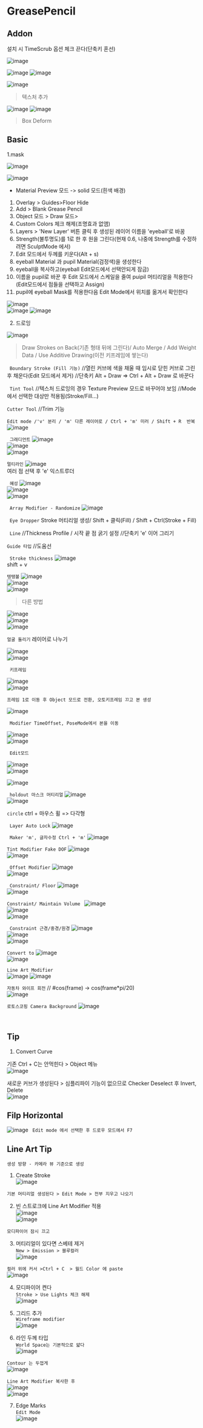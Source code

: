 GreasePencil
==============

Addon
---------
설치 시 TimeScrub 옵션 체크 끈다(단축키 혼선)

![image](https://user-images.githubusercontent.com/30430227/128438995-0aba4100-e048-46a2-bcb2-6d5538b24348.png)

![image](https://user-images.githubusercontent.com/30430227/128439042-0d05f240-8e8f-47f6-b9ad-32ac11863f3b.png)
![image](https://user-images.githubusercontent.com/30430227/128439085-2c7f4e2a-69b5-403a-a22a-dd15307b8a16.png)

![image](https://user-images.githubusercontent.com/30430227/128439128-fb200d56-8c08-4f33-a6cf-cb74233bf55a.png)

> 텍스처 추가

![image](https://user-images.githubusercontent.com/30430227/128440446-b1a2b140-ef9f-419d-890b-f63faffafc9c.png)
![image](https://user-images.githubusercontent.com/30430227/128440669-6a914d2f-f53f-47be-9986-5f29b6fd8bf8.png)

>Box Deform
>


Basic
---------
1.mask

![image](https://user-images.githubusercontent.com/30430227/125914029-d139b2b2-b98a-4c4b-891c-2dd90f1a22f7.png)

![image](https://user-images.githubusercontent.com/30430227/125914155-9c388baf-e7ab-4019-a17d-cbe39ace3b78.png)

* Material Preview 모드 -> solid 모드(흰색 배경)
1. Overlay > Guides>Floor Hide
2. Add > Blank Grease Pencil
3. Object 모드 > Draw 모드>
4. Custom Colors 체크 해제(조명효과 없앰)
5. Layers > 'New Layer' 버튼 클릭 후 생성된 레이어 이름을 'eyeball'로 바꿈
6. Strength(불투명도)를 1로 한 후 원을 그린다(현재 0.6, 나중에 Strength를 수정하려면 SculptMode 에서)
7. Edit 모드에서 두께를 키운다(Alt + s)
8. eyeball Material 과 pupil Material(검정색)을 생성한다
9. eyeball을 복사하고(eyeball Edit모드에서 선택안되게 잠금)
10. 이름을 pupil로 바꾼 후 Edit 모드에서 스케일을 줄여 puipil 머티리얼을 적용한다(Edit모드에서 점들을 선택하고 Assign)
11. pupil에 eyeball Mask를 적용한다음 Edit Mode에서 위치를 옮겨서 확인한다

![image](https://user-images.githubusercontent.com/30430227/130421431-d41cb8e3-1630-49ea-90ca-116ce4645e1c.png)  
![image](https://user-images.githubusercontent.com/30430227/130421363-b4881656-509a-4f42-873c-42dc0e0b4a0e.png)
![image](https://user-images.githubusercontent.com/30430227/130421516-01677614-22ba-44c5-8126-0cdf6ec44ebf.png)

2. 드로잉

![image](https://user-images.githubusercontent.com/30430227/127612134-5d9e5ae5-ceb2-4a8d-bc10-b4c2a0173505.png)

> Draw Strokes on Back(기존 형태 뒤에 그린다)/ Auto Merge / Add Weight Data / Use Additive Drawing(이전 키프레임에 쌓는다)

` Boundary Stroke (Fill 기능)`
//열린 커브에 색을 채울 때 임시로 닫힌 커브로 그린 후 채운다(Edit 모드에서 제거)
//단축키 Alt + Draw => Ctrl + Alt + Draw 로 바꾼다

` Tint Tool`
//텍스처 드로잉의 경우 Texture Preview 모드로 바꾸어야 보임
//Mode에서 선택한 대상만 적용됨(Stroke/Fill...)

`Cutter Tool`
//Trim 기능

`Edit mode /'v' 분리 / 'm' 다른 레이어로 / Ctrl + 'm' 미러 / Shift + R  반복`
![image](https://user-images.githubusercontent.com/30430227/127853367-204caaa1-db74-4402-aab0-0155b9727538.png)

` 그래디언트`
![image](https://user-images.githubusercontent.com/30430227/127854060-fcc1546e-11b8-400b-9982-99b2cb5a2db7.png)  
![image](https://user-images.githubusercontent.com/30430227/127854407-3b6ed166-db61-463e-92bf-6c907d70ee04.png)  
![image](https://user-images.githubusercontent.com/30430227/127854016-c080d82f-82b3-4b2e-8deb-41c033ba337d.png)

`멀티라인`
![image](https://user-images.githubusercontent.com/30430227/127855234-b28945bb-fd59-4554-bd6c-6b3ddf347e34.png)  
 여러 점 선택 후 'e' 익스트루더

` 혜성`
![image](https://user-images.githubusercontent.com/30430227/127855867-e85db7fd-234e-46dd-9179-1108f7505f43.png)  
![image](https://user-images.githubusercontent.com/30430227/127855836-9fd2a449-b015-426c-93d9-46f89971987e.png)  
![image](https://user-images.githubusercontent.com/30430227/127855965-d87e7373-e81f-45b0-ae58-3662f7c14774.png)

` Array Modifier - Randomize`
![image](https://user-images.githubusercontent.com/30430227/127859264-99cfb70d-6b88-493d-abdf-1acd4f2d7bc6.png)

` Eye Dropper`
 Stroke 머티리얼 생성/ Shift + 클릭(Fill) / Shift + Ctrl(Stroke + Fill)

` Line`
//Thickness Profile / 시작 끝 점 굵기 설정
//단축키 'e' 이어 그리기

`Guide 타입`
//도움선

` Stroke thickness`
![image](https://user-images.githubusercontent.com/30430227/127641853-690963b6-70a2-4f9d-9c22-1bbf405ec0c2.png)  
 shift + v

`텡탱볼`
![image](https://user-images.githubusercontent.com/30430227/127644242-9e2f87dc-c0da-4edc-8b13-90faa600cf04.png)  
![image](https://user-images.githubusercontent.com/30430227/127643978-bdc518ea-eea6-4ffe-83b1-b1a9b617308c.png)  
![image](https://user-images.githubusercontent.com/30430227/127644049-27a7d98d-a9ea-469c-8681-6c56aac6a0fc.png)

> 다른 방법

![image](https://user-images.githubusercontent.com/30430227/127646421-d39f95e2-f5f0-461f-91e4-2cbcb3c8978c.png)  
![image](https://user-images.githubusercontent.com/30430227/127646734-e5e373e4-5728-4937-a127-431c81b9e0e7.png)  
![image](https://user-images.githubusercontent.com/30430227/127646535-fe6a4326-53b1-4932-af64-d01fd3a14b6f.png)

`얼굴 돌리기`
레이어로 나누기
 
![image](https://user-images.githubusercontent.com/30430227/127789476-8302c628-7dd7-4041-978c-6feee3fb17b9.png)  
![image](https://user-images.githubusercontent.com/30430227/127789483-a062a9ca-0be1-433a-b4a6-0ca815bc9824.png)

` 키프레임`

![image](https://user-images.githubusercontent.com/30430227/127789513-efd74afd-32da-4e58-94ad-93313ef4e946.png)  
![image](https://user-images.githubusercontent.com/30430227/127789520-7fc885ef-d278-47b5-b762-cc8db9db6c33.png)

`프레임 1로 이동 후 Object 모드로 전환, 오토키프레임 끄고 본 생성`

![image](https://user-images.githubusercontent.com/30430227/127789549-d598e8fc-87f6-4534-8956-4aecc980072e.png)  

` Modifier TimeOffset, PoseMode에서 본을 이동`

![image](https://user-images.githubusercontent.com/30430227/127789596-330892db-6f3e-4a65-9811-feb148f241bd.png)  
![image](https://user-images.githubusercontent.com/30430227/127789756-65dfd9ea-17c3-477f-9f3e-6f2d0e8fa39c.png)

` Edit모드`

![image](https://user-images.githubusercontent.com/30430227/127789823-ea280052-6fb1-4267-a84c-5c191fe203a1.png)  
![image](https://user-images.githubusercontent.com/30430227/127790014-d1ca94a0-51a6-4477-9412-c053650ad767.png)  

![image](https://user-images.githubusercontent.com/30430227/127790236-23715820-09d0-4a0b-824d-3ffba2614955.png)

` holdout 마스크 머티리얼`
![image](https://user-images.githubusercontent.com/30430227/127842987-9ed11e99-0fde-481c-88ea-01d9111db4c7.png)  
![image](https://user-images.githubusercontent.com/30430227/127843019-716da9fa-70f0-436e-80aa-323139651f90.png)

` circle `
ctrl + 마우스 휠 => 다각형

` Layer Auto Lock`
![image](https://user-images.githubusercontent.com/30430227/127851954-c7d58c33-3a58-4f02-8aa8-9fe7941a76a1.png)

` Maker 'm', 글자수정 Ctrl + 'm'`
![image](https://user-images.githubusercontent.com/30430227/127942083-8ba49424-4584-495c-a9e6-79f3db32ff58.png)


`Tint Modifier Fake DOF`
![image](https://user-images.githubusercontent.com/30430227/127942672-64c3c04a-afc4-424b-8faa-4a99a43d6b12.png)  
![image](https://user-images.githubusercontent.com/30430227/127942695-66607307-2f24-483a-8109-18771bc7ade3.png)

` Offset Modifier`
![image](https://user-images.githubusercontent.com/30430227/127942750-506a929c-29c0-4f83-ba51-ccf2fa5d30e0.png)  
![image](https://user-images.githubusercontent.com/30430227/127942735-184b3a48-6075-4bf3-b7da-da14c23489ca.png)


` Constraint/ Floor`
![image](https://user-images.githubusercontent.com/30430227/127953747-834a10d3-f583-4edb-a117-86fc3a3c8c22.png)  
![image](https://user-images.githubusercontent.com/30430227/127953766-e167454c-c877-49ae-9b4d-268be528d371.png)

`Constraint/ Maintain Volume `
![image](https://user-images.githubusercontent.com/30430227/127954124-bcd1f76d-54cd-4c7a-af59-c6030d450c72.png)  
![image](https://user-images.githubusercontent.com/30430227/127954083-e6c5d6b1-9e8a-49d5-b693-73645963d11c.png)  
![image](https://user-images.githubusercontent.com/30430227/127954111-6bc2122f-ecbb-4733-8803-04bb40059691.png)

` Constraint 근경/중경/원경`
![image](https://user-images.githubusercontent.com/30430227/127954824-895c29b3-8d5a-4642-83b2-1f072b71c9b6.png)  
![image](https://user-images.githubusercontent.com/30430227/127954836-688dab93-de20-4c18-aed8-d22abb735d52.png)  
![image](https://user-images.githubusercontent.com/30430227/127954851-a576910d-2c65-4e34-854f-318e3484f481.png)

`Convert to`
![image](https://user-images.githubusercontent.com/30430227/127955179-7eae9741-0ef3-4299-84d4-9c6be9ea042b.png)  
![image](https://user-images.githubusercontent.com/30430227/127955148-fd3f6869-a037-498d-856c-5e4abe275046.png)

`Line Art Modifier`  
![image](https://user-images.githubusercontent.com/30430227/134098709-9c76f22f-7d90-430a-862b-da7e9d5aedc9.png)
![image](https://user-images.githubusercontent.com/30430227/134099034-5f549d78-90f8-4e5c-b1ea-3d2820c91788.png)  


`자동차 와이프 회전`
// #cos(frame) -> cos(frame*pi/20)  
![image](https://user-images.githubusercontent.com/30430227/127959774-67560b78-4fc4-4573-8a71-c9375f3e9ed4.png)

`로토스코핑 Camera Background`
![image](https://user-images.githubusercontent.com/30430227/128616610-337c92a5-058e-4b92-9767-03dd986c3530.png)

<br>

Tip
-----
1. Convert Curve

기존 Ctrl + C는 안먹힌다 > Object 메뉴  
![image](https://user-images.githubusercontent.com/30430227/129989694-bbbb5b20-4f56-491a-a5a4-65568dadb014.png)

새로운 커브가 생성된다 > 심플리파이 기능이 없으므로 Checker Deselect 후 Invert, Delete  
![image](https://user-images.githubusercontent.com/30430227/129989804-0235ef7f-f6d6-4a29-ab8a-abf253d13058.png)

Filp Horizontal
--------------------
![image](https://user-images.githubusercontent.com/30430227/130606647-1165434a-328b-459e-ad27-edae006dfb54.png)
` Edit mode 에서 선택한 후 드로우 모드에서 F7`



Line Art Tip
----------------
`생성 방향 - 카메라 뷰 기준으로 생성`  

1. Create Stroke  
![image](https://user-images.githubusercontent.com/30430227/137897981-ba9402d0-62d3-4a20-bfc2-05c0683dacd7.png)  

`기본 머티리얼 생성된다 > Edit Mode > 전부 지우고 나오기`  


2. 빈 스트로크에 Line Art Modifier 적용  
![image](https://user-images.githubusercontent.com/30430227/137899987-c0a28d4b-4c7c-4df6-8910-ab6b8528d93c.png)  
![image](https://user-images.githubusercontent.com/30430227/137900003-de15c483-7b40-43e7-ba7e-d1ba6da5f267.png)  

`모디파이어 잠시 끄고`  


3. 머티리얼이 있다면 스베테 제거  
`New > Emission > 블루컬러`  
![image](https://user-images.githubusercontent.com/30430227/137900410-49e2de6f-df26-49db-93f7-94aca87817ed.png)  

`컬러 위에 커서 >Ctrl + C  > 월드 Color 에 paste`  
![image](https://user-images.githubusercontent.com/30430227/137900663-db753b29-99ad-458c-8ac8-2e510f73621d.png)  



4. 모디파이어 켠다  
`Stroke > Use Lights 체크 해제`  
![image](https://user-images.githubusercontent.com/30430227/137901075-940b8370-79ef-4bea-b978-ea55dbb26c58.png)  


5. 그리드 추가  
`Wireframe modifier`  
![image](https://user-images.githubusercontent.com/30430227/137901767-fc26e845-34a2-460b-ac0d-1fbcf33d9d6f.png)  



6. 라인 두께 타입  
`World Space는 기본적으로 얇다`  
![image](https://user-images.githubusercontent.com/30430227/137902552-4dc53c24-5289-4337-88bd-47d8d0665c9b.png)  

`Contour 는 두껍게`  
![image](https://user-images.githubusercontent.com/30430227/137902648-ebcc9fd9-f78a-4260-a9df-7bf53ec9afa4.png)  


`Line Art Modifier 복사한 후`  
![image](https://user-images.githubusercontent.com/30430227/137902808-dacc0fcf-d7f8-4df5-8504-fc1ac178a809.png)  
![image](https://user-images.githubusercontent.com/30430227/137902874-7e540bc9-95a2-4f95-a4fe-952766c0082d.png)  


7. Edge Marks  
`Edit Mode`  
![image](https://user-images.githubusercontent.com/30430227/137906343-fc8a0f4e-289b-4711-afa9-46f6fc5788d9.png)  







